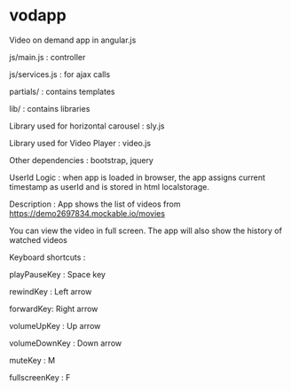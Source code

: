 # vodapp
Video on demand app in angular.js

js/main.js : controller

js/services.js : for ajax calls

partials/ : contains templates

lib/ : contains libraries


Library used for horizontal carousel : sly.js

Library used for Video Player : video.js

Other dependencies : bootstrap, jquery

UserId Logic : when app is loaded in browser, the app assigns current timestamp as userId and is stored in html localstorage.

Description : App shows the list of videos from https://demo2697834.mockable.io/movies

You can view the video in full screen. The app will also show the history of watched videos

Keyboard shortcuts :

playPauseKey : Space key

rewindKey : Left arrow

forwardKey: Right arrow

volumeUpKey : Up arrow

volumeDownKey : Down arrow

muteKey : M

fullscreenKey : F